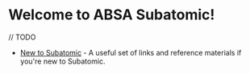 # Welcome to ABSA Subatomic!

// TODO

* [New to Subatomic](new-to-subatomic.md) - A useful set of links and
reference materials if you're new to Subatomic.

